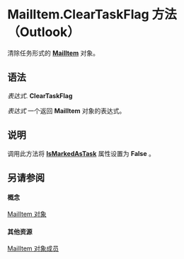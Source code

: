 
# MailItem.ClearTaskFlag 方法 （Outlook）

清除任务形式的  **[MailItem](14197346-05d2-0250-fa4c-4a6b07daf25f.md)** 对象。


## 语法

 _表达式_. **ClearTaskFlag**

 _表达式_ 一个返回 **MailItem** 对象的表达式。


## 说明

调用此方法将 **[IsMarkedAsTask](6cc4530d-fa74-916b-654d-db995d9a989f.md)** 属性设置为 **False** 。


## 另请参阅


#### 概念


[MailItem 对象](14197346-05d2-0250-fa4c-4a6b07daf25f.md)
#### 其他资源


[MailItem 对象成员](1094d7df-ee80-a4b0-5a21-db2979506e6b.md)